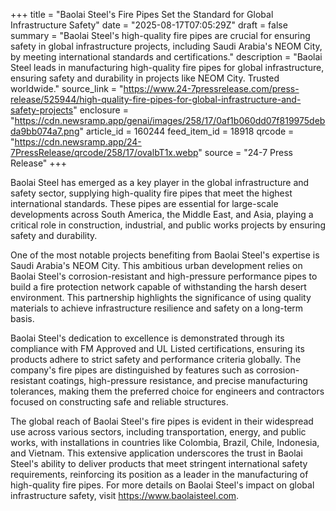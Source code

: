 +++
title = "Baolai Steel's Fire Pipes Set the Standard for Global Infrastructure Safety"
date = "2025-08-17T07:05:29Z"
draft = false
summary = "Baolai Steel's high-quality fire pipes are crucial for ensuring safety in global infrastructure projects, including Saudi Arabia's NEOM City, by meeting international standards and certifications."
description = "Baolai Steel leads in manufacturing high-quality fire pipes for global infrastructure, ensuring safety and durability in projects like NEOM City. Trusted worldwide."
source_link = "https://www.24-7pressrelease.com/press-release/525944/high-quality-fire-pipes-for-global-infrastructure-and-safety-projects"
enclosure = "https://cdn.newsramp.app/genai/images/258/17/0af1b060dd07f819975debda9bb074a7.png"
article_id = 160244
feed_item_id = 18918
qrcode = "https://cdn.newsramp.app/24-7PressRelease/qrcode/258/17/ovalbT1x.webp"
source = "24-7 Press Release"
+++

<p>Baolai Steel has emerged as a key player in the global infrastructure and safety sector, supplying high-quality fire pipes that meet the highest international standards. These pipes are essential for large-scale developments across South America, the Middle East, and Asia, playing a critical role in construction, industrial, and public works projects by ensuring safety and durability.</p><p>One of the most notable projects benefiting from Baolai Steel's expertise is Saudi Arabia's NEOM City. This ambitious urban development relies on Baolai Steel's corrosion-resistant and high-pressure performance pipes to build a fire protection network capable of withstanding the harsh desert environment. This partnership highlights the significance of using quality materials to achieve infrastructure resilience and safety on a long-term basis.</p><p>Baolai Steel's dedication to excellence is demonstrated through its compliance with FM Approved and UL Listed certifications, ensuring its products adhere to strict safety and performance criteria globally. The company's fire pipes are distinguished by features such as corrosion-resistant coatings, high-pressure resistance, and precise manufacturing tolerances, making them the preferred choice for engineers and contractors focused on constructing safe and reliable structures.</p><p>The global reach of Baolai Steel's fire pipes is evident in their widespread use across various sectors, including transportation, energy, and public works, with installations in countries like Colombia, Brazil, Chile, Indonesia, and Vietnam. This extensive application underscores the trust in Baolai Steel's ability to deliver products that meet stringent international safety requirements, reinforcing its position as a leader in the manufacturing of high-quality fire pipes. For more details on Baolai Steel's impact on global infrastructure safety, visit <a href='https://www.baolaisteel.com' rel='nofollow' target='_blank'>https://www.baolaisteel.com</a>.</p>